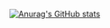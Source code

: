 [![Anurag's GitHub stats](https://github-readme-stats.vercel.app/apiydzero=anuraghazra)](https://github.com/anuraghazra/github-readme-stats)
